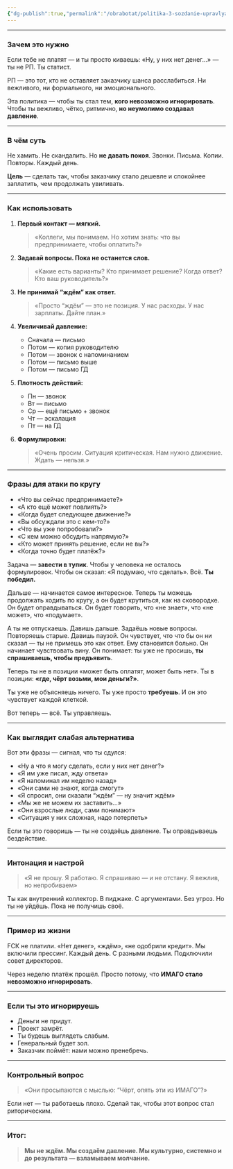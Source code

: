 ```yaml
---
{"dg-publish":true,"permalink":"/obrabotat/politika-3-sozdanie-upravlyaemogo-diskomforta-ona-zhe-strategiya-zayobushek-2-0/"}
---
```



---

### **Зачем это нужно**

Если тебе не платят — и ты просто киваешь: «Ну, у них нет денег…» — ты не РП. Ты статист. 

РП — это тот, кто не оставляет заказчику шанса расслабиться. Ни вежливого, ни формального, ни эмоционального.

Эта политика — чтобы ты стал тем, **кого невозможно игнорировать**. Чтобы ты вежливо, чётко, ритмично, **но неумолимо создавал давление**.

---

### **В чём суть**

Не хамить. Не скандалить. Но **не давать покоя**. Звонки. Письма. Копии. Повторы. Каждый день.

**Цель** — сделать так, чтобы заказчику стало дешевле и спокойнее заплатить, чем продолжать увиливать.

---

### **Как использовать**

1. **Первый контакт — мягкий.**
   > «Коллеги, мы понимаем. Но хотим знать: что вы предпринимаете, чтобы оплатить?»

2. **Задавай вопросы. Пока не останется слов.**
   > «Какие есть варианты? Кто принимает решение? Когда ответ? Кто ваш руководитель?»

3. **Не принимай “ждём” как ответ.**
   > «Просто “ждём” — это не позиция. У нас расходы. У нас зарплаты. Дайте план.»

4. **Увеличивай давление:**
   - Сначала — письмо
   - Потом — копия руководителю
   - Потом — звонок с напоминанием
   - Потом — письмо выше
   - Потом — письмо ГД

5. **Плотность действий:**
   - Пн — звонок
   - Вт — письмо
   - Ср — ещё письмо + звонок
   - Чт — эскалация
   - Пт — на ГД

6. **Формулировки:**
   > «Очень просим. Ситуация критическая. Нам нужно движение. Ждать — нельзя.»

---

### **Фразы для атаки по кругу**

- «Что вы сейчас предпринимаете?»
- «А кто ещё может повлиять?»
- «Когда будет следующее движение?»
- «Вы обсуждали это с кем-то?»
- «Что вы уже попробовали?»
- «С кем можно обсудить напрямую?»
- «Кто может принять решение, если не вы?»
- «Когда точно будет платёж?»

Задача — **завести в тупик**. Чтобы у человека не осталось формулировок. Чтобы он сказал: «Я подумаю, что сделать». Всё. **Ты победил.**

Дальше — начинается самое интересное. Теперь ты можешь продолжать ходить по кругу, а он будет крутиться, как на сковородке. Он будет оправдываться. Он будет говорить, что «не знает», что «не может», что «подумает».

А ты не отпускаешь. Давишь дальше. Задаёшь новые вопросы. Повторяешь старые. Давишь паузой. Он чувствует, что что бы он ни сказал — ты не примешь это как ответ. Ему становится больно. Он начинает чувствовать вину. Он понимает: ты уже не просишь, **ты спрашиваешь, чтобы предъявить**.

Теперь ты не в позиции «может быть оплатят, может быть нет». Ты в позиции: **«где, чёрт возьми, мои деньги?»**.

Ты уже не объясняешь ничего. Ты уже просто **требуешь**. И он это чувствует каждой клеткой.

Вот теперь — всё. Ты управляешь.

---

### **Как выглядит слабая альтернатива**

Вот эти фразы — сигнал, что ты сдулся:
- «Ну а что я могу сделать, если у них нет денег?»
- «Я им уже писал, жду ответа»
- «Я напоминал им неделю назад»
- «Они сами не знают, когда смогут»
- «Я спросил, они сказали “ждём” — ну значит ждём»
- «Мы же не можем их заставить…»
- «Они взрослые люди, сами понимают»
- «Ситуация у них сложная, надо потерпеть»

Если ты это говоришь — ты не создаёшь давление. Ты оправдываешь бездействие.

---

### **Интонация и настрой**

> «Я не прошу. Я работаю. Я спрашиваю — и не отстану. Я вежлив, но непробиваем»

Ты как внутренний коллектор. В пиджаке. С аргументами. Без угроз. Но ты не уйдёшь. Пока не получишь своё.

---

### **Пример из жизни**

FСК не платили. «Нет денег», «ждём», «не одобрили кредит». Мы включили прессинг. Каждый день. С разными людьми. Подключили совет директоров.

Через неделю платёж прошёл. Просто потому, что **ИМАГО стало невозможно игнорировать**.

---

### **Если ты это игнорируешь**

- Деньги не придут.
- Проект замрёт.
- Ты будешь выглядеть слабым.
- Генеральный будет зол.
- Заказчик поймёт: нами можно пренебречь.

---

### **Контрольный вопрос**

> «Они просыпаются с мыслью: “Чёрт, опять эти из ИМАГО”?»

Если нет — ты работаешь плохо. Сделай так, чтобы этот вопрос стал риторическим.

---

### **Итог:**

> **Мы не ждём. Мы создаём давление. Мы культурно, системно и до результата — взламываем молчание.**
